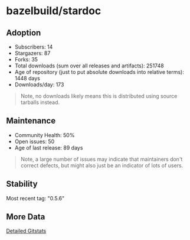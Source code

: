 # bazelbuild/stardoc

## Adoption

- Subscribers: 14
- Stargazers: 87
- Forks: 35
- Total downloads (sum over all releases and artifacts): 251748
- Age of repository (just to put absolute downloads into relative terms): 1448 days
- Downloads/day: 173

> Note, no downloads likely means this is distributed using source tarballs instead.

## Maintenance

- Community Health: 50%
- Open issues: 50
- Age of last release: 89 days

> Note, a large number of issues may indicate that maintainers don't correct defects, but might also
> just be an indicator of lots of users.

## Stability

Most recent tag: "0.5.6"

## More Data

[Detailed Gitstats](/bazel-catalog/gitstats/bazelbuild/stardoc)

